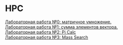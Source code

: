 # HPC

<a href="https://github.com/thehollownick/lab1yak">Лабораторная работа №0: матричное умножение.</a><br>
<a href="https://github.com/thehollownick/lab2yak/tree/master">Лабораторная работа №1: сумма элементов вектора.</a><br>
<a href="https://github.com/thehollownick/PiCalc">Лабораторная работа №2: Pi Calc</a><br>
<a href="https://github.com/thehollownick/MassSearch">Лабораторная работа №3: Mass Search</a><br>
